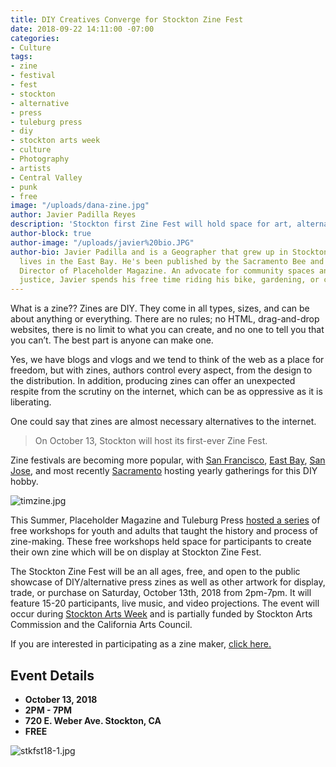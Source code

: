 ```yaml
---
title: DIY Creatives Converge for Stockton Zine Fest
date: 2018-09-22 14:11:00 -07:00
categories:
- Culture
tags:
- zine
- festival
- fest
- stockton
- alternative
- press
- tuleburg press
- diy
- stockton arts week
- culture
- Photography
- artists
- Central Valley
- punk
- free
image: "/uploads/dana-zine.jpg"
author: Javier Padilla Reyes
description: 'Stockton first Zine Fest will hold space for art, alternative DIY literature. '
author-block: true
author-image: "/uploads/javier%20bio.JPG"
author-bio: Javier Padilla and is a Geographer that grew up in Stockton, CA and currently
  lives in the East Bay. He's been published by the Sacramento Bee and is the Executive
  Director of Placeholder Magazine. An advocate for community spaces and environmental
  justice, Javier spends his free time riding his bike, gardening, or climbing.
---
```


What is a zine?? Zines are DIY. They come in all types, sizes, and can be about anything or everything. There are no rules; no HTML, drag-and-drop websites, there is no limit to what you can create, and no one to tell you that you can’t. The best part is anyone can make one.   

Yes, we have blogs and vlogs and we tend to think of the web as a place for freedom, but with zines, authors control every aspect, from the design to the distribution. In addition, producing zines can offer an unexpected respite from the scrutiny on the internet, which can be as oppressive as it is liberating.  

One could say that zines are almost necessary alternatives to the internet.   

>On October 13, Stockton will host its first-ever Zine Fest.  

Zine festivals are becoming more popular, with [San Francisco](www.sfzinefest.org/), [East Bay](https://www.ebabzfest.com), [San Jose](https://www.facebook.com/sbDIYzc/), and most recently [Sacramento](http://www.vergeart.com/attend/sacramento-zine-fest/) hosting yearly gatherings for this DIY hobby.  
  

![timzine.jpg](/uploads/timzine.jpg)   
  
This Summer, Placeholder Magazine and Tuleburg Press [hosted a series](https://www.facebook.com/events/478056055970112/) of free workshops for youth and adults that taught the history and process of zine-making. These free workshops held space for participants to create their own zine which will be on display at Stockton Zine Fest.  

The Stockton Zine Fest will be an all ages, free, and open to the public showcase of DIY/alternative press zines as well as other artwork for display, trade, or purchase on Saturday, October 13th, 2018 from 2pm-7pm. It will feature 15-20 participants, live music, and video projections. The event will occur during [Stockton Arts Week](https://www.visitstockton.org/events/stockton-arts-week-stockton-zine-fest/) and is partially funded by Stockton Arts Commission and the California Arts Council.   

If you are interested in participating as a zine maker, [click here.](https://www.eventbrite.com/e/stockton-zine-fest-2018-tickets-49965879290)  
  

## Event Details
* **October 13, 2018**
* **2PM - 7PM**
* **720 E. Weber Ave. Stockton, CA**
* **FREE**

![stkfst18-1.jpg](/uploads/stkfst18-1.jpg)